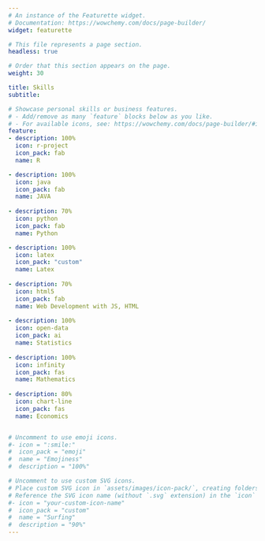 ```yaml
---
# An instance of the Featurette widget.
# Documentation: https://wowchemy.com/docs/page-builder/
widget: featurette

# This file represents a page section.
headless: true

# Order that this section appears on the page.
weight: 30

title: Skills
subtitle:

# Showcase personal skills or business features.
# - Add/remove as many `feature` blocks below as you like.
# - For available icons, see: https://wowchemy.com/docs/page-builder/#icons
feature:
- description: 100%
  icon: r-project
  icon_pack: fab
  name: R

- description: 100%
  icon: java
  icon_pack: fab
  name: JAVA
  
- description: 70%
  icon: python
  icon_pack: fab
  name: Python

- description: 100%
  icon: latex
  icon_pack: "custom"
  name: Latex
  
- description: 70%
  icon: html5
  icon_pack: fab
  name: Web Development with JS, HTML
  
- description: 100%
  icon: open-data
  icon_pack: ai
  name: Statistics
  
- description: 100%
  icon: infinity
  icon_pack: fas
  name: Mathematics
  
- description: 80%
  icon: chart-line
  icon_pack: fas
  name: Economics


# Uncomment to use emoji icons.
#- icon = ":smile:"
#  icon_pack = "emoji"
#  name = "Emojiness"
#  description = "100%"  

# Uncomment to use custom SVG icons.
# Place custom SVG icon in `assets/images/icon-pack/`, creating folders if necessary.
# Reference the SVG icon name (without `.svg` extension) in the `icon` field.
#- icon = "your-custom-icon-name"
#  icon_pack = "custom"
#  name = "Surfing"
#  description = "90%"
---
```

